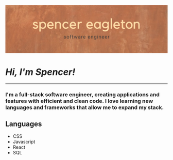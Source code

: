 ![Spencer-Eagleton](https://github.com/spencer-eagleton/spencer-eagleton/blob/main/Spencer%20Eagleton.png?raw=true)

# ***Hi, I'm Spencer!***
---
### I'm a full-stack software engineer, creating applications and features with efficient and clean code. I love learning new languages and frameworks that allow me to expand my stack. 

## Languages
- CSS
- Javascript
- React
- SQL

<!--
**spencer-eagleton/spencer-eagleton** is a ✨ _special_ ✨ repository because its `README.md` (this file) appears on your GitHub profile.

Here are some ideas to get you started:

- 🔭 I’m currently working on ...
- 🌱 I’m currently learning ...
- 👯 I’m looking to collaborate on ...
- 🤔 I’m looking for help with ...
- 💬 Ask me about ...
- 📫 How to reach me: ...
- 😄 Pronouns: ...
- ⚡ Fun fact: ...
-->
